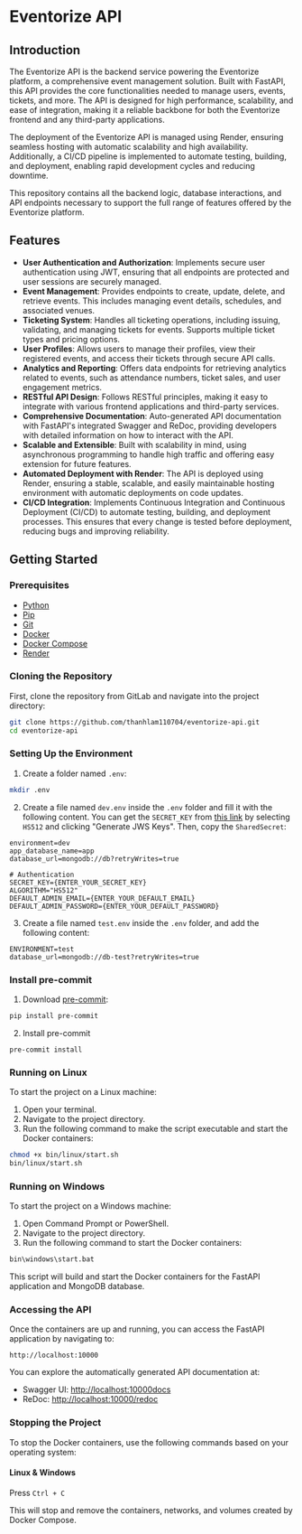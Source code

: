 # Eventorize API

## Introduction
The Eventorize API is the backend service powering the Eventorize platform, a comprehensive event management solution. Built with FastAPI, this API provides the core functionalities needed to manage users, events, tickets, and more. The API is designed for high performance, scalability, and ease of integration, making it a reliable backbone for both the Eventorize frontend and any third-party applications.

The deployment of the Eventorize API is managed using Render, ensuring seamless hosting with automatic scalability and high availability. Additionally, a CI/CD pipeline is implemented to automate testing, building, and deployment, enabling rapid development cycles and reducing downtime.

This repository contains all the backend logic, database interactions, and API endpoints necessary to support the full range of features offered by the Eventorize platform.



## Features

- **User Authentication and Authorization**: Implements secure user authentication using JWT, ensuring that all endpoints are protected and user sessions are securely managed.
- **Event Management**: Provides endpoints to create, update, delete, and retrieve events. This includes managing event details, schedules, and associated venues.
- **Ticketing System**: Handles all ticketing operations, including issuing, validating, and managing tickets for events. Supports multiple ticket types and pricing options.
- **User Profiles**: Allows users to manage their profiles, view their registered events, and access their tickets through secure API calls.
- **Analytics and Reporting**: Offers data endpoints for retrieving analytics related to events, such as attendance numbers, ticket sales, and user engagement metrics.
- **RESTful API Design**: Follows RESTful principles, making it easy to integrate with various frontend applications and third-party services.
- **Comprehensive Documentation**: Auto-generated API documentation with FastAPI's integrated Swagger and ReDoc, providing developers with detailed information on how to interact with the API.
- **Scalable and Extensible**: Built with scalability in mind, using asynchronous programming to handle high traffic and offering easy extension for future features.
- **Automated Deployment with Render**: The API is deployed using Render, ensuring a stable, scalable, and easily maintainable hosting environment with automatic deployments on code updates.
- **CI/CD Integration**: Implements Continuous Integration and Continuous Deployment (CI/CD) to automate testing, building, and deployment processes. This ensures that every change is tested before deployment, reducing bugs and improving reliability.

## Getting Started

### Prerequisites

- [Python](https://www.python.org/)
- [Pip](https://pip.pypa.io/en/stable/installation/)
- [Git](https://git-scm.com/)
- [Docker](https://www.docker.com/)
- [Docker Compose](https://docs.docker.com/compose/)
- [Render](https://dashboard.render.com/)

### Cloning the Repository
First, clone the repository from GitLab and navigate into the project directory:
```bash
git clone https://github.com/thanhlam110704/eventorize-api.git
cd eventorize-api
```

### Setting Up the Environment
1. Create a folder named `.env`:
```bash
mkdir .env
```

2. Create a file named `dev.env` inside the `.env` folder and fill it with the following content. You can get the `SECRET_KEY` from [this link](https://8gwifi.org/jwsgen.jsp) by selecting `HS512` and clicking "Generate JWS Keys". Then, copy the `SharedSecret`:
```plaintext
environment=dev
app_database_name=app
database_url=mongodb://db?retryWrites=true

# Authentication 
SECRET_KEY={ENTER_YOUR_SECRET_KEY}
ALGORITHM="HS512"
DEFAULT_ADMIN_EMAIL={ENTER_YOUR_DEFAULT_EMAIL}
DEFAULT_ADMIN_PASSWORD={ENTER_YOUR_DEFAULT_PASSWORD}
```

3. Create a file named `test.env` inside the `.env` folder, and add the following content:
```plaintext
ENVIRONMENT=test
database_url=mongodb://db-test?retryWrites=true
```

### Install pre-commit
1. Download [pre-commit](https://pre-commit.com/):
```bash
pip install pre-commit
```
2. Install pre-commit
```
pre-commit install
```

### Running on Linux

To start the project on a Linux machine:

1. Open your terminal.
2. Navigate to the project directory.
3. Run the following command to make the script executable and start the Docker containers:
```bash
chmod +x bin/linux/start.sh
bin/linux/start.sh
```

### Running on Windows

To start the project on a Windows machine:

1. Open Command Prompt or PowerShell.
2. Navigate to the project directory.
3. Run the following command to start the Docker containers:
```cmd
bin\windows\start.bat
```

This script will build and start the Docker containers for the FastAPI application and MongoDB database.

### Accessing the API
Once the containers are up and running, you can access the FastAPI application by navigating to:

```
http://localhost:10000
```

You can explore the automatically generated API documentation at:

- Swagger UI: [http://localhost:10000docs](http://localhost:10000/docs)
- ReDoc: [http://localhost:10000/redoc](http://localhost:10000/redoc)

### Stopping the Project

To stop the Docker containers, use the following commands based on your operating system:

#### Linux & Windows

Press `Ctrl + C`

This will stop and remove the containers, networks, and volumes created by Docker Compose.
